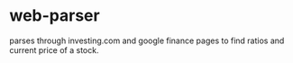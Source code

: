 # web-parser

parses through investing.com and google finance pages to find ratios and current price of a stock.
